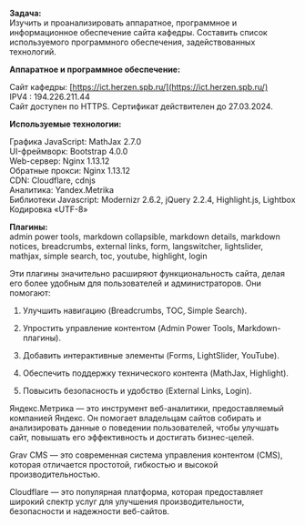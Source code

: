 **Задача:**   
Изучить и проанализировать аппаратное, программное и информационное обеспечение сайта кафедры. Составить список используемого программного обеспечения, задействованных технологий.

**Аппаратное и программное обеспечение:**

Сайт кафедры: [https://ict.herzen.spb.ru/](https://ict.herzen.spb.ru/)  
IPV4 : 194.226.211.44  
Сайт доступен по HTTPS. Сертификат действителен до 27.03.2024.

**Используемые технологии:**

Графика JavaScript: MathJax 2.7.0  
UI-фреймворк: Bootstrap 4.0.0  
Web-сервер: Nginx 1.13.12  
Обратные прокси: Nginx 1.13.12  
CDN: Cloudflare, cdnjs  
Аналитика: Yandex.Metrika  
Библиотеки Javascript: Modernizr 2.6.2, jQuery 2.2.4, Highlight.js, Lightbox  
Кодировка «UTF-8»

**Плагины:**   
admin power tools, markdown collapsible, markdown details, markdown notices, breadcrumbs, external links, form, langswitcher, lightslider, mathjax, simple search, toc, youtube, highlight, login

Эти плагины значительно расширяют функциональность сайта, делая его более удобным для пользователей и администраторов. Они помогают:

1. Улучшить навигацию (Breadcrumbs, TOC, Simple Search).  
     
2. Упростить управление контентом (Admin Power Tools, Markdown-плагины).  
     
3. Добавить интерактивные элементы (Forms, LightSlider, YouTube).  
     
4. Обеспечить поддержку технического контента (MathJax, Highlight).  
     
5. Повысить безопасность и удобство (External Links, Login).

Яндекс.Метрика — это инструмент веб\-аналитики, предоставляемый компанией Яндекс. Он помогает владельцам сайтов собирать и анализировать данные о поведении пользователей, чтобы улучшать сайт, повышать его эффективность и достигать бизнес-целей.

Grav CMS — это современная система управления контентом (CMS), которая отличается простотой, гибкостью и высокой производительностью. 

Cloudflare — это популярная платформа, которая предоставляет широкий спектр услуг для улучшения производительности, безопасности и надежности веб\-сайтов. 